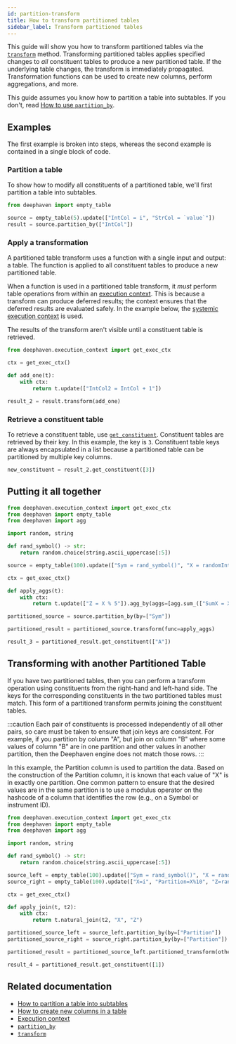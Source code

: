 ```yaml
---
id: partition-transform
title: How to transform partitioned tables
sidebar_label: Transform partitioned tables
---
```


This guide will show you how to transform partitioned tables via the [`transform`](../reference/table-operations/group-and-aggregate/transform.md) method. Transforming partitioned tables applies specified changes to _all_ constituent tables to produce a new partitioned table. If the underlying table changes, the transform is immediately propagated. Transformation functions can be used to create new columns, perform aggregations, and more.

This guide assumes you know how to partition a table into subtables. If you don't, read [How to use `partition_by`](./partition-by.md).

## Examples

The first example is broken into steps, whereas the second example is contained in a single block of code.

### Partition a table

To show how to modify all constituents of a partitioned table, we'll first partition a table into subtables.

```python test-set=1 order=source
from deephaven import empty_table

source = empty_table(5).update(["IntCol = i", "StrCol = `value`"])
result = source.partition_by(["IntCol"])
```

### Apply a transformation

A partitioned table transform uses a function with a single input and output: a table. The function is applied to all constituent tables to produce a new partitioned table.

When a function is used in a partitioned table transform, it _must_ perform table operations from within an [execution context](../conceptual/execution-context.md). This is because a transform can produce deferred results; the context ensures that the deferred results are evaluated safely. In the example below, the [systemic execution context](../conceptual/execution-context.md#systemic-vs-separate-executioncontext) is used.

The results of the transform aren't visible until a constituent table is retrieved.

```python test-set=1 order=null
from deephaven.execution_context import get_exec_ctx

ctx = get_exec_ctx()

def add_one(t):
    with ctx:
        return t.update(["IntCol2 = IntCol + 1"])

result_2 = result.transform(add_one)
```

### Retrieve a constituent table

To retrieve a constituent table, use [`get_constituent`](../reference/table-operations/partitioned-tables/get-constituent.md). Constituent tables are retrieved by their key. In this example, the key is `3`. Constituent table keys are always encapsulated in a list because a partitioned table can be partitioned by multiple key columns.

```python test-set=1 order=new_constituent
new_constituent = result_2.get_constituent([3])
```

## Putting it all together

```python order=result_3,source
from deephaven.execution_context import get_exec_ctx
from deephaven import empty_table
from deephaven import agg

import random, string

def rand_symbol() -> str:
    return random.choice(string.ascii_uppercase[:5])

source = empty_table(100).update(["Sym = rand_symbol()", "X = randomInt(0, 100)", "Y = randomDouble(-50.0, 50.0)"])

ctx = get_exec_ctx()

def apply_aggs(t):
    with ctx:
        return t.update(["Z = X % 5"]).agg_by(aggs=[agg.sum_(["SumX = X"]), agg.count_("Z"), agg.avg(["AvgY = Y"])], by=["Sym"])

partitioned_source = source.partition_by(by=["Sym"])

partitioned_result = partitioned_source.transform(func=apply_aggs)

result_3 = partitioned_result.get_constituent(["A"])
```

## Transforming with another Partitioned Table

If you have two partitioned tables, then you can perform a transform operation using constituents from the right-hand and left-hand side. The keys for the corresponding constituents in the two partitioned tables must match. This form of a partitioned transform permits joining the constituent tables.

:::caution
Each pair of constituents is processed independently of all other pairs, so care must be taken to ensure that join keys are consistent. For example, if you partition by column "A", but join on column "B" where some values of column "B" are in one partition and other values in another partition, then the Deephaven engine does not match those rows.
:::

In this example, the Partition column is used to partition the data. Based on the construction of the Partition column, it is known that each value of "X" is in exactly one partition. One common pattern to ensure that the desired values are in the same partition is to use a modulus operator on the hashcode of a column that identifies the row (e.g., on a Symbol or instrument ID).

```python order=result_4,source_left,source_right
from deephaven.execution_context import get_exec_ctx
from deephaven import empty_table
from deephaven import agg

import random, string

def rand_symbol() -> str:
    return random.choice(string.ascii_uppercase[:5])

source_left = empty_table(100).update(["Sym = rand_symbol()", "X = randomInt(0, 100)", "Y = randomDouble(-50.0, 50.0)", "Partition=X%10"])
source_right = empty_table(100).update(["X=i", "Partition=X%10", "Z=randomDouble(-100.0, 100.0)"])

ctx = get_exec_ctx()

def apply_join(t, t2):
    with ctx:
        return t.natural_join(t2, "X", "Z")

partitioned_source_left = source_left.partition_by(by=["Partition"])
partitioned_source_right = source_right.partition_by(by=["Partition"])

partitioned_result = partitioned_source_left.partitioned_transform(other=partitioned_source_right, func=apply_join)

result_4 = partitioned_result.get_constituent([1])
```

## Related documentation

- [How to partition a table into subtables](./partition-by.md)
- [How to create new columns in a table](./create-columns.md)
- [Execution context](../conceptual/execution-context.md)
- [`partition_by`](../reference/table-operations/group-and-aggregate/partitionBy.md)
- [`transform`](../reference/table-operations/group-and-aggregate/transform.md)
